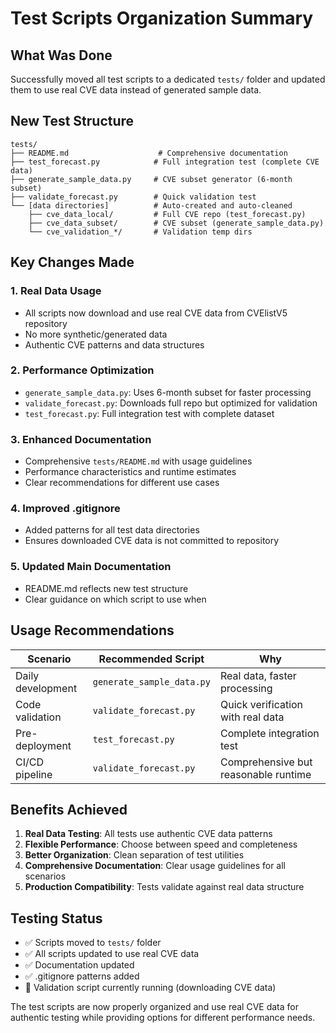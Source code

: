 # Test Scripts Organization Summary

## What Was Done

Successfully moved all test scripts to a dedicated `tests/` folder and updated them to use real CVE data instead of generated sample data.

## New Test Structure

```
tests/
├── README.md                    # Comprehensive documentation
├── test_forecast.py            # Full integration test (complete CVE data)
├── generate_sample_data.py     # CVE subset generator (6-month subset)
├── validate_forecast.py        # Quick validation test
└── [data directories]          # Auto-created and auto-cleaned
    ├── cve_data_local/         # Full CVE repo (test_forecast.py)
    ├── cve_data_subset/        # CVE subset (generate_sample_data.py)
    └── cve_validation_*/       # Validation temp dirs
```

## Key Changes Made

### 1. **Real Data Usage**
- All scripts now download and use real CVE data from CVElistV5 repository
- No more synthetic/generated data
- Authentic CVE patterns and data structures

### 2. **Performance Optimization**
- `generate_sample_data.py`: Uses 6-month subset for faster processing
- `validate_forecast.py`: Downloads full repo but optimized for validation
- `test_forecast.py`: Full integration test with complete dataset

### 3. **Enhanced Documentation**
- Comprehensive `tests/README.md` with usage guidelines
- Performance characteristics and runtime estimates
- Clear recommendations for different use cases

### 4. **Improved .gitignore**
- Added patterns for all test data directories
- Ensures downloaded CVE data is not committed to repository

### 5. **Updated Main Documentation**
- README.md reflects new test structure
- Clear guidance on which script to use when

## Usage Recommendations

| Scenario | Recommended Script | Why |
|----------|-------------------|-----|
| Daily development | `generate_sample_data.py` | Real data, faster processing |
| Code validation | `validate_forecast.py` | Quick verification with real data |
| Pre-deployment | `test_forecast.py` | Complete integration test |
| CI/CD pipeline | `validate_forecast.py` | Comprehensive but reasonable runtime |

## Benefits Achieved

1. **Real Data Testing**: All tests use authentic CVE data patterns
2. **Flexible Performance**: Choose between speed and completeness
3. **Better Organization**: Clean separation of test utilities
4. **Comprehensive Documentation**: Clear usage guidelines for all scenarios
5. **Production Compatibility**: Tests validate against real data structure

## Testing Status

- ✅ Scripts moved to `tests/` folder
- ✅ All scripts updated to use real CVE data
- ✅ Documentation updated
- ✅ .gitignore patterns added
- 🔄 Validation script currently running (downloading CVE data)

The test scripts are now properly organized and use real CVE data for authentic testing while providing options for different performance needs.
